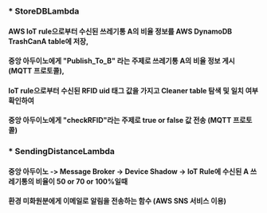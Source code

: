 ### * StoreDBLambda 
#### AWS IoT rule으로부터 수신된 쓰레기통 A의 비율 정보를 AWS DynamoDB TrashCanA table에 저장,
#### 중앙 아두이노에게 "Publish_To_B" 라는 주제로 쓰레기통 A의 비율 정보 게시 (MQTT 프로토콜),
#### IoT rule으로부터 수신된 RFID uid 태그 값을 가지고 Cleaner table 탐색 및 일치 여부 확인하여
#### 중앙 아두이노에게 "checkRFID"라는 주제로 true or false 값 전송 (MQTT 프로토콜)
### * SendingDistanceLambda 
#### 중앙 아두이노 -> Message Broker -> Device Shadow -> IoT Rule에 수신된 A 쓰레기통의 비율이 50 or 70 or 100%일때
#### 환경 미화원분에게 이메일로 알림을 전송하는 함수 (AWS SNS 서비스 이용)
